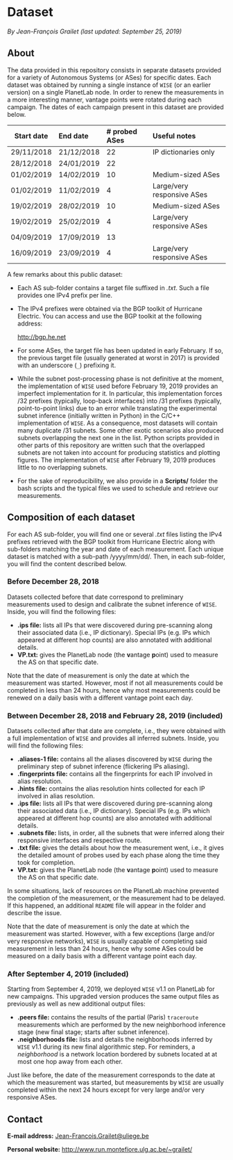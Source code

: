 # Dataset

*By Jean-François Grailet (last updated: September 25, 2019)*

## About

The data provided in this repository consists in separate datasets provided for a variety of 
Autonomous Systems (or ASes) for specific dates. Each dataset was obtained by running a single 
instance of `WISE` (or an earlier version) on a single PlanetLab node. In order to renew the 
measurements in a more interesting manner, vantage points were rotated during each campaign. The 
dates of each campaign present in this dataset are provided below.

|  Start date  |  End date  |  # probed ASes  |  Useful notes              |
| :----------: | :--------- | :-------------- | :------------------------- |
| 29/11/2018   | 21/12/2018 | 22              | IP dictionaries only       |
| 28/12/2018   | 24/01/2019 | 22              |                            |
| 01/02/2019   | 14/02/2019 | 10              | Medium-sized ASes          |
| 01/02/2019   | 11/02/2019 | 4               | Large/very responsive ASes |
| 19/02/2019   | 28/02/2019 | 10              | Medium-sized ASes          |
| 19/02/2019   | 25/02/2019 | 4               | Large/very responsive ASes |
| 04/09/2019   | 17/09/2019 | 13              |                            |
| 16/09/2019   | 23/09/2019 | 4               | Large/very responsive ASes |

A few remarks about this public dataset:

* Each AS sub-folder contains a target file suffixed in *.txt*. Such a file provides one IPv4
  prefix per line.

* The IPv4 prefixes were obtained via the BGP toolkit of Hurricane Electric. You can access 
  and use the BGP toolkit at the following address:
  
  http://bgp.he.net

* For some ASes, the target file has been updated in early February. If so, the previous target 
  file (usually generated at worst in 2017) is provided with an underscore (`_`) prefixing it.
  
* While the subnet post-processing phase is not definitive at the moment, the implementation of 
  `WISE` used before February 19, 2019 provides an imperfect implementation for it. 
  In particular, this implementation forces /32 prefixes (typically, loop-back interfaces) into 
  /31 prefixes (typically, point-to-point links) due to an error while translating the 
  experimental subnet inference (initially written in Python) in the C/C++ implementation of 
  `WISE`. As a consequence, most datasets will contain many duplicate /31 subnets. Some other 
  exotic scenarios also produced subnets overlapping the next one in the list. Python scripts 
  provided in other parts of this repository are written such that the overlapped subnets are 
  not taken into account for producing statistics and plotting figures. The implementation of 
  `WISE` after February 19, 2019 produces little to no overlapping subnets.

* For the sake of reproducibility, we also provide in a **Scripts/** folder the bash scripts and 
  the typical files we used to schedule and retrieve our measurements.

## Composition of each dataset

For each AS sub-folder, you will find one or several *.txt* files listing the IPv4 prefixes 
retrieved with the BGP toolkit from Hurricane Electric along with sub-folders matching the year 
and date of each measurement. Each unique dataset is matched with a sub-path /yyyy/mm/dd/. Then, 
in each sub-folder, you will find the content described below.

### Before December 28, 2018 

Datasets collected before that date correspond to preliminary measurements used to design and 
calibrate the subnet inference of `WISE`. Inside, you will find the following files:

* **.ips file:** lists all IPs that were discovered during pre-scanning along their associated
  data (i.e., IP dictionary). Special IPs (e.g. IPs which appeared at different hop counts) are 
  also annotated with additional details.
* **VP.txt:** gives the PlanetLab node (the **v**antage **p**oint) used to measure the AS on that 
  specific date.

Note that the date of measurement is only the date at which the measurement was started. However,
most if not all measurements could be completed in less than 24 hours, hence why most measurements 
could be renewed on a daily basis with a different vantage point each day.

### Between December 28, 2018 and February 28, 2019 (included)

Datasets collected after that date are complete, i.e., they were obtained with a full 
implementation of `WISE` and provides all inferred subnets. Inside, you will find the following 
files:

* **.aliases-1 file:** contains all the aliases discovered by `WISE` during the preliminary step 
  of subnet inference (flickering IPs aliasing).
* **.fingerprints file:** contains all the fingerprints for each IP involved in alias resolution.
* **.hints file:** contains the alias resolution hints collected for each IP involved in alias 
  resolution.
* **.ips file:** lists all IPs that were discovered during pre-scanning along their associated
  data (i.e., IP dictionary). Special IPs (e.g. IPs which appeared at different hop counts) are 
  also annotated with additional details.
* **.subnets file:** lists, in order, all the subnets that were inferred along their responsive
  interfaces and respective route.
* **.txt file:** gives the details about how the measurement went, i.e., it gives the detailed 
  amount of probes used by each phase along the time they took for completion.
* **VP.txt:** gives the PlanetLab node (the **v**antage **p**oint) used to measure the AS on that 
  specific date.

In some situations, lack of resources on the PlanetLab machine prevented the completion of the 
measurement, or the measurement had to be delayed. If this happened, an additional `README` file 
will appear in the folder and describe the issue.

Note that the date of measurement is only the date at which the measurement was started. However,
with a few exceptions (large and/or very responsive networks), `WISE` is usually capable of 
completing said measurement in less than 24 hours, hence why some ASes could be measured on a 
daily basis with a different vantage point each day.

### After September 4, 2019 (included)

Starting from September 4, 2019, we deployed `WISE` v1.1 on PlanetLab for new campaigns. This 
upgraded version produces the same output files as previously as well as new additional output 
files:

* **.peers file:** contains the results of the partial (Paris) `traceroute` measurements which 
  are performed by the new neighborhood inference stage (new final stage; starts after subnet 
  inference).
* **.neighborhoods file:** lists and details the neighborhoods inferred by `WISE` v1.1 during its 
  new final algorithmic step. For reminders, a *neighborhood* is a network location bordered by 
  subnets located at at most one hop away from each other.

Just like before, the date of the measurement corresponds to the date at which the measurement was 
started, but measurements by `WISE` are usually completed within the next 24 hours except for 
very large and/or very responsive ASes.

## Contact

**E-mail address:** Jean-Francois.Grailet@uliege.be

**Personal website:** http://www.run.montefiore.ulg.ac.be/~grailet/
